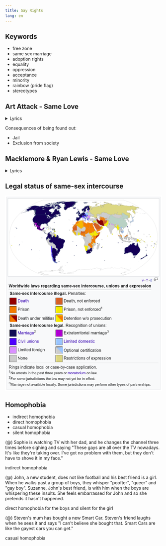 ```yaml
---
title: Gay Rights
lang: en
---
```


## Keywords

- free zone
- same sex marriage
- adoption rights
- equality
- oppression
- acceptance
- minority
- rainbow (pride flag)
- stereotypes

## Art Attack - Same Love

<details>
<summary>Lyrics</summary>
<p>
| [Intro]
| This song is dedicated to the New Slaves, the New Blacks, the New Jews,
| the New Minorities for whom we need a civil rights movement, maybe a sex rights
| movement. Especially in Africa. Everywhere this goes out to you. I feel you.
| This is my story yo, my sorry story yo, this is me, this is you, this is us,
| this is the World, World war, Wild war, cold war, love war…
|
| [Verse One]
| Years back I fell in love with a male kid in school
| He was cool he was funny, always true always shining
| My heart told me I was right I could go ahead and love him I could go ahead and have him
| I could go ahead and hug him
| He was never judgmental always stood by side
| Always there when I called him, showed support when am falling
| We spent all the days together, every weekend sharing stories
| Summer winter every weather life was full of all glories
| In his eyes there was a sparkle
| And my heart was spinning circles and one day I went and told him that I thought I was a psycho cause I was in love with a boy like me
| And I told him no one ever gave me joy like me
| So he came close, stretched arms and hugged me tight
| And he told me never leave me please love me right
| It was strange cause I was a man just like him
| I really couldn’t explain it but I just liked him…
| I did… Uh… Yeah….
|
| [Chorus]
| And I can’t change
| Even if I tried
| Even if I wanted to
| And I can’t change
| Even if I tried
| Even if I wanted to
| My love, my love, my love
| She keeps me warm (4x)
|
| [Verse Two]
| Years later I told Mummy what I was going thru
| I told her I loved a bit and he loved me too
| Mommy started cursing me running to daddy
| And told Daddy our son’s gone crazy already
| A decision was arrived to, you’re not our son
| Pack your bags shameless heathen and follow the sun
| I sank down to my knees tryna call out to Mama
| Mummy said I ain’t you Mummy you the son of the Devil
| and Daddy said go fool ‘fore I strangle you devil
| and for the last six years my parents have never seen me
| You May Like :   You will ‘Like This’ Toludadi featuring Cici Yeaboah Track Celebrating Black Women
| everyday I bleed tears hoping that they wish to see me
| and I,avoid the public cause I am scared of the jail
| coz if they ever caught me they would throw me in jail
| you’re a criminal how dare you, falling in love it’s a crime to follow your heart and follow your love
| I’m breaking the Constitution going thru segregation
| Africanization, power to the black nation
| Church rules, street rules
| Court rules, school rules
| Hate is the new love,kill maim talk tough
| Homophobia is the new African culture
| Everyone’s the police,Everyone’s a Court judge,mob law,street justice
| Kill em when you see em
| Blame it on the West never blame it on Love, it’s un-African to try and show a brother some love
|
| [Chorus]
|
| Shout out to my brothers Binyavanga Joji Baro
| And my lele sisters everywhere in the struggle
| Never love from society
| The hate is too much all in the name of piety
| Uganda stand strong Nigeria Africa,it’s time for new laws,not time for new wars
| We come from the same God,cut from the same cord,share the same pain and share the same skin
| The March is still on,Luther spirit lives on
| It’s a bedroom struggle and also a street struggle
| Judge less and love more/stand up and stand tall,talk tough or talk not
| We gon Love and love more yo…
|
| [Chorus]
|
| [Outro]
| Love is patient
| Love is kind
| Love is selfless
| Love is faithful
| Love is full of hope
| Love is full of trust
| Love is not proud
| Love is God and God is Love
| According to the words of Loretta Young, ‘Love is not something you find. Love is something that finds you’.
</p>
</details>

Consequences of being found out:

- Jail
- Exclusion from society

## Macklemore & Ryan Lewis - Same Love

<details>
<summary>Lyrics</summary>
| [Piano Intro]
|
| [Verse 1: Macklemore]
| When I was in the third grade, I thought that I was gay
| ‘Cause I could draw, my uncle was, and I kept my room straight
| I told my mom, tears rushing down my face
| She's like, "Ben, you've loved girls since before Pre-K!"
| Trippin', yeah I guess she had a point, didn't she?
| A bunch of stereotypes all in my head
| I remember doing the math like, "Yeah, I'm good at little league."
| A pre-conceived idea of what it all meant
| For those that like the same sex had the characteristics
| The right-wing conservatives think it's a decision
| And you can be cured with some treatment and religion
| Man-made, rewiring of a pre-disposition
| Playing God, aw nah, here we go
| America the brave still fears what we don't know
| And "God loves all his children" is somehow forgotten
| But we paraphrase a book written thirty-five hundred years ago
| I don't know
|
| [Hook: Mary Lambert]
| And I can't change, even if I tried
| Even if I wanted to
| And I can't change, even if I tried
| Even if I wanted to
| My love, my love, my love
| She keeps me warm
| She keeps me warm
| She keeps me warm
| She keeps me warm
| [Verse 2: Macklemore]
| If I was gay, I would think hip-hop hates me
| Have you read the YouTube comments lately?
| "Man, that's gay" gets dropped on the daily
| We've become so numb to what we're sayin'
| Our culture founded from oppression
| Yet we don't have acceptance for 'em
| Call each other faggots behind the keys of a message board
| A word rooted in hate, yet our genre still ignores it
| "Gay" is synonymous with the lesser
| It's the same hate that's caused wars from religion
| Gender to skin color, the complexion of your pigment
| The same fight that led people to walk-outs and sit-ins
| It's human rights for everybody, there is no difference
| Live on and be yourself
| When I was at church they taught me something else
| If you preach hate at the service, those words aren't anointed
| That holy water that you soak in has been poisoned
| When everyone else is more comfortable remaining voiceless
| Rather than fighting for humans that have had their rights stolen
| I might not be the same, but that's not important
| No freedom 'til we're equal, damn right I support it
|
| [Trombone Interlude]
|
| [Hook: Mary Lambert]
| And I can't change, even if I tried
| Even if I wanted to
| My love, my love, my love
| She keeps me warm
| She keeps me warm
| She keeps me warm
| She keeps me warm
| [Verse 3: Macklemore]
| We press play, don't press pause: progress, march on!
| With a veil over our eyes, we turn our back on the cause
| 'Til the day that my uncles can be united by law
| Kids are walking 'round the hallway
| Plagued by a pain in their heart
| A world so hateful, some would rather die than be who they are
| And a certificate on paper isn't gonna solve it all
| But it's a damn good place to start
| No law's gonna change us, we have to change us
| Whatever god you believe in, we come from the same one
| Strip away the fear, underneath it's all the same love
| About time that we raised up!
|
| [Hook: Mary Lambert]
| And I can't change, even if I tried
| Even if I wanted to
| And I can't change, even if I tried
| Even if I wanted to
| My love, my love, my love
| She keeps me warm
| She keeps me warm
| She keeps me warm
| She keeps me warm
|
| [Outro: Mary Lambert]
| Love is patient
| Love is kind
| Love is patient
| Love is kind (not crying on Sundays)
| Love is patient (not crying on Sundays)
| Love is kind (not crying on Sundays)
| Love is patient (not crying on Sundays)
| Love is kind (not crying on Sundays)
| Love is patient (not crying on Sundays)
| Love is kind (not crying on Sundays)
| Love is patient
| Love is kind
</details>

## Legal status of same-sex intercourse

![Map](img/2020-09-21_12-25-45.png)

## Homophobia

- indirect homophobia
- direct homophobia
- casual homophobia
- silent homophobia

(@) Sophie is watching TV with her dad, and he changes the channel three times
before sighing and saying "These gays are all over the TV nowadays. It's like
they're taking over. I've got no problem with them, but they don't have to shove
it in my face."

indirect homophobia

(@) John, a new student, does not like football and his best friend is a girl.
When he walks past a group of boys, they whisper "poofter", "queer" and "gay
boy". Suzanne, John's best friend, is with him when the boys are whispering
these insults. She feels embarrassed for John and so she pretends it hasn't
happened.

direct homophobia for the boys and silent for the girl

(@) Steven's mum has bought a new Smart Car. Steven's friend laughs when he sees
it and says "I can't believe she bought that. Smart Cars are like the gayest
cars you can get."

casual homophobia
